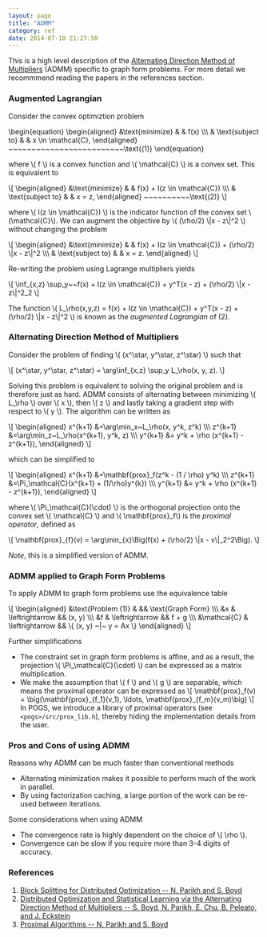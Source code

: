 ```yaml
---
layout: page
title: "ADMM"
category: ref
date: 2014-07-10 21:27:50
---
```


This is a high level description of the [Alternating Direction Method of Multipliers][admm_distr_stats] (ADMM) specific to graph form problems. For more detail we recommmend reading the papers in the references section.


### Augmented Lagrangian

Consider the convex optimiztion problem

\\begin{equation}
	\\begin{aligned}
    &\\text{minimize}
    & & f(x) \\\\\\
    & \\text{subject to} 
    & & x \\in \\mathcal{C},
	\\end{aligned} ~~~~~~~~~~~~~~~~~~~~~~~~~\\text{(1)}
\\end{equation}

where \\( f \\) is a convex function and \\( \\mathcal{C} \\) is a convex set. This is equivalent to 

\\[
	\\begin{aligned}
    &\\text{minimize}
    & & f(x) + I(z \\in \\mathcal{C}) \\\\\\
    & \\text{subject to} 
    & & x = z,
	\\end{aligned}  ~~~~~~~~~~\\text{(2)}
\\]

where \\( I(z \\in \\mathcal{C}) \\) is the indicator function of the convex set \\(\\mathcal{C}\\). We can augment the objective by \\( (\\rho/2) \\|x - z\\|^2 \\) without changing the problem

\\[
	\\begin{aligned}
    &\\text{minimize}
    & & f(x) + I(z \\in \\mathcal{C}) + (\\rho/2) \\|x - z\\|^2 \\\\\\
    & \\text{subject to} 
    & & x = z.
	\\end{aligned}
\\]

Re-writing the problem using Lagrange multipliers yields

\\[
  \\inf\_{x,z} \\sup\_y~~f(x) + I(z \\in \\mathcal{C}) + y^T(x - z) + (\\rho/2) \\|x - z\\|^2_2
\\]

The function \\( L\_\\rho(x,y,z) = f(x) + I(z \\in \\mathcal{C}) + y^T(x - z) + (\\rho/2) \\|x - z\\|^2 \\) is known as the _augmented Lagrangian_ of (2).

### Alternating Direction Method of Multipliers

Consider the problem of finding \\( (x^\\star, y^\\star, z^\\star) \\) such that

\\[
  (x^\\star, y^\\star, z^\\star) = \\arg\\inf\_{x,z} \\sup\_y L\_\\rho(x, y, z).
\\]

Solving this problem is equivalent to solving the original problem and is therefore just as hard. ADMM consists of alternating between minimizing \\( L\_\\rho \\) over \\( x \\), then \\( z \\) and lastly taking a gradient step with respect to \\( y \\). The algorithm can be written as 

\\[
  \\begin{aligned}
     x^{k+1} &=\\arg\\min\_x~L\_\\rho(x, y^k, z^k) \\\\\\
     z^{k+1} &=\\arg\\min\_z~L\_\\rho(x^{k+1}, y^k, z) \\\\\\
     y^{k+1} &= y^k + \\rho (x^{k+1} - z^{k+1}),
	\\end{aligned}
\\]

which can be simplified to

\\[
  \\begin{aligned}
     x^{k+1} &=\\mathbf{prox}\_f(z^k - (1 / \\rho) y^k) \\\\\\
     z^{k+1} &=\\Pi\_\\mathcal{C}(x^{k+1} + (1/\\rho)y^{k}) \\\\\\
     y^{k+1} &= y^k + \\rho (x^{k+1} - z^{k+1}),
	\\end{aligned}
\\]

where \\( \\Pi\_\\mathcal{C}(\\cdot) \\) is the orthogonal projection onto the convex set \\( \\mathcal{C} \\) and \\( \\mathbf{prox}\_f\\) is the _proximal operator_, defined as 

\\[
  \\mathbf{prox}\_{f}(v) = \\arg\\min\_{x}\\Big(f(x) + (\\rho/2) \\|x - v\\|\_2^2\\Big).
\\]

_Note_, this is a simplified version of ADMM.

### ADMM applied to Graph Form Problems

To apply ADMM to graph form problems use the equivalence table

\\[
  \\begin{aligned}
    &\\text{Problem (1)} &                  && \\text\{Graph Form\} \\\\\\
    &x                   & \\leftrightarrow && (x, y) \\\\\\
    &f                   & \\leftrightarrow && f + g  \\\\\\
    &\\mathcal{C}        & \\leftrightarrow && \\{ (x, y) ~\|~ y = Ax \\}
  \\end{aligned}
\\]

Further simplifications

  + The constraint set in graph form problems is affine, and as a result, the projection \\( \\Pi\_\\mathcal{C}(\\cdot) \\) can be expressed as a matrix multiplication.
  + We make the assumption that \\( f \\) and \\( g \\) are separable, which means the proximal operator can be expressed as
\\[
  \\mathbf{prox}\_f(v) = \\big(\\mathbf{prox}\_{f_1}(v_1), \\ldots, \\mathbf{prox}\_{f_m}(v_m)\\big)
\\]
  In POGS, we introduce a library of proximal operators (see `<pogs>/src/prox_lib.h`), thereby hiding the implementation details from the user.

### Pros and Cons of using ADMM

Reasons why ADMM can be much faster than conventional methods
 
  + Alternating minimization makes it possible to perform much of the work in parallel.
  + By using factorization caching, a large portion of the work can be re-used between iterations.

Some considerations when using ADMM

  + The convergence rate is highly dependent on the choice of \\( \\rho \\).
  + Convergence can be slow if you require more than 3-4 digits of accuracy.


### References
1. [Block Splitting for Distributed Optimization -- N. Parikh and S. Boyd][block_splitting]
2. [Distributed Optimization and Statistical Learning via the Alternating Direction Method of Multipliers -- S. Boyd, N. Parikh, E. Chu, B. Peleato, and J. Eckstein][admm_distr_stats]
3. [Proximal Algorithms -- N. Parikh and S. Boyd][prox_algs]

[block_splitting]: http://www.stanford.edu/~boyd/papers/block_splitting.html "Block Splitting for Distributed Optimization -- N. Parikh and S. Boyd"

[admm_distr_stats]: http://web.stanford.edu/~boyd/papers/admm_distr_stats.html "Distributed Optimization and Statistical Learning via the Alternating Direction Method of Multipliers -- S. Boyd, N. Parikh, E. Chu, B. Peleato, and J. Eckstein"

[prox_algs]: http://www.stanford.edu/~boyd/papers/prox_algs.html "Proximal Algorithms -- N. Parikh and S. Boyd"
